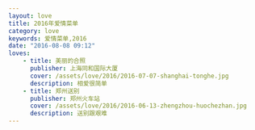 ```yaml
---
layout: love
title: 2016年爱情菜单
category: love
keywords: 爱情菜单,2016
date: "2016-08-08 09:12"
loves:
    - title: 美丽的合照
      publisher: 上海同和国际大厦   
      cover: /assets/love/2016/2016-07-07-shanghai-tonghe.jpg
      description: 相爱很简单
    - title: 郑州送别
      publisher: 郑州火车站  
	  cover: /assets/love/2016/2016-06-13-zhengzhou-huochezhan.jpg
	  description: 送别跟艰难
---
```


